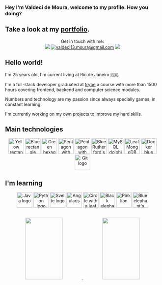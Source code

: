 ### Hey I'm Valdeci de Moura, welcome to my profile. How you doing?

## Take a look at my [portfolio](https://valdeci-moura.vercel.app/).

<div align="center">
  <span>Get in touch with me:</span>
  <br/>
  <a href="https://www.linkedin.com/in/valdeci97" target="_blank"><img src="https://img.icons8.com/color/48/000000/linkedin.png"/></a>
  <a href="mailto:moura97.valdeci@gmail.com" target="_blank"><img src="https://img.icons8.com/color/48/000000/gmail-new.png" title="valdeci13.moura@gmail.com" /></a>
  <a href="https://instagram.com/valdeci97" target="_blank"><img src="https://img.icons8.com/fluency/48/000000/instagram-new.png" /></a>
</div>

## Hello world!

I'm 25 years old, I'm current living at Rio de Janeiro :brazil:.

I'm a full-stack developer graduated at [trybe](https://www.betrybe.com/) a course with more than 1500 hours covering frontend, backend and computer science modules.

Numbers and technology are my passion since always specially games, in constant learning.

I'm currently working on my own projects to improve my hard skills.

## Main technologies

<div align="center">
  <img src="https://cdn.jsdelivr.net/gh/devicons/devicon/icons/javascript/javascript-original.svg" width="50px" alt="Yellow rectangle with 'JS'" title="Javascript" />
  <img src="https://cdn.jsdelivr.net/gh/devicons/devicon/icons/typescript/typescript-original.svg" width="50px" alt="Blue rectangle with 'TS'" title="Typescript" />
  <img src="https://cdn.jsdelivr.net/gh/devicons/devicon/icons/nodejs/nodejs-original.svg" width="50px" alt="Green hexagon with 'JS' inside" title="Node.js" />
  <img src="https://cdn.jsdelivr.net/gh/devicons/devicon/icons/html5/html5-original-wordmark.svg" width="50px" alt="Pentagon with '5' inside" title="HTML 5" />
  <img src="https://cdn.jsdelivr.net/gh/devicons/devicon/icons/css3/css3-original-wordmark.svg" width="50px" alt="Pentagon with '3' inside" title="CSS 3" />
  <img src="https://cdn.jsdelivr.net/gh/devicons/devicon/icons/react/react-original-wordmark.svg" width="50px" alt="Blue Rutherford's atomic model" title="React" />
  <img src="https://cdn.jsdelivr.net/gh/devicons/devicon/icons/mysql/mysql-original-wordmark.svg" width="50px" alt="MySQL dolphin logo" title="MySQL" />
  <img src="https://cdn.jsdelivr.net/gh/devicons/devicon/icons/mongodb/mongodb-original-wordmark.svg" width="50px" alt="Leaf MongoDB logo" title="MongoDB" />
  <img src="https://cdn.jsdelivr.net/gh/devicons/devicon/icons/docker/docker-original-wordmark.svg" width="50px" alt="Docker blue wale with containers at it's back" title="Docker" />
  <img src="https://cdn.jsdelivr.net/gh/devicons/devicon/icons/git/git-original-wordmark.svg" width="50px" alt="Git logo" title="Git" />
</div>

## I'm learning

<div align="center">
  <img src="https://cdn.jsdelivr.net/gh/devicons/devicon/icons/java/java-original-wordmark.svg" width="50px" alt="Java logo" title="Java" />
  <img src="https://cdn.jsdelivr.net/gh/devicons/devicon/icons/python/python-original-wordmark.svg" width="50px" alt="Python logo" title="Python" />
  <img src="https://cdn.jsdelivr.net/gh/devicons/devicon/icons/svelte/svelte-original.svg" width="50px" alt="Svelte logo" title="Svelte" />
  <img src="https://cdn.jsdelivr.net/gh/devicons/devicon/icons/angularjs/angularjs-original.svg" width="50px" alt="Angularjs" title="Angularjs" />
  <img src="https://cdn.jsdelivr.net/gh/devicons/devicon/icons/spring/spring-original.svg" width="50px" alt="Circle with a leaf inside" title="Springboot" />
  <img src="https://cdn.jsdelivr.net/gh/devicons/devicon/icons/gradle/gradle-plain.svg" width="50px" alt="Black elephant" title="Gradle" />
  <img src="https://cdn.jsdelivr.net/gh/devicons/devicon/icons/nestjs/nestjs-plain.svg" width="50px" alt="Pink lion" title="Nestjs" />
  <img src="https://cdn.jsdelivr.net/gh/devicons/devicon/icons/postgresql/postgresql-original.svg" width="50px" alt="Blue elephant's head" title="PostgreSQL" />
</div>

##

<div align="center">
  <a href="https://github.com/Valdeci97">
  <div>
    <img
        height="200px"
        width="49%"
        src="https://github-readme-stats.vercel.app/api?username=Valdeci97&show_icons=true&include_all_commits=false&count_private=true&theme=chartreuse-dark" />
    <img
        height="200px"
        src="https://github-readme-stats.vercel.app/api/top-langs/?username=Valdeci97&layout=compact&langs_count=16&theme=chartreuse-dark"
        width="49%" />
  </div>
</div>
